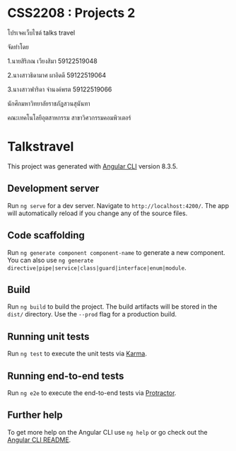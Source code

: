 # CSS2208 : Projects 2

โปรเจคเว็บไซต์ talks travel

จัดทำโดย

1.นายสิริภณ เวียงสิมา 59122519048

2.นางสาวธิดามาศ ผาอิดดี 59122519064

3.นางสาวฟาริดา จำนงค์พรต 59122519066

นักศึกมหาวิทยาลัยราชภัฏสวนสุนันทา

คณะเทคโนโลยีอุตสาหกรรม สาขาวิศวกรรมคอมพิวเตอร์

# Talkstravel

This project was generated with [Angular CLI](https://github.com/angular/angular-cli) version 8.3.5.

## Development server

Run `ng serve` for a dev server. Navigate to `http://localhost:4200/`. The app will automatically reload if you change any of the source files.

## Code scaffolding

Run `ng generate component component-name` to generate a new component. You can also use `ng generate directive|pipe|service|class|guard|interface|enum|module`.

## Build

Run `ng build` to build the project. The build artifacts will be stored in the `dist/` directory. Use the `--prod` flag for a production build.

## Running unit tests

Run `ng test` to execute the unit tests via [Karma](https://karma-runner.github.io).

## Running end-to-end tests

Run `ng e2e` to execute the end-to-end tests via [Protractor](http://www.protractortest.org/).

## Further help

To get more help on the Angular CLI use `ng help` or go check out the [Angular CLI README](https://github.com/angular/angular-cli/blob/master/README.md).

